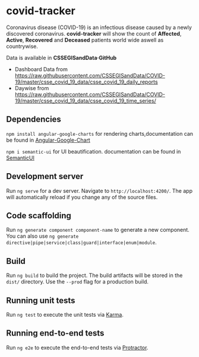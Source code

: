 # covid-tracker
Coronavirus disease (COVID-19) is an infectious disease caused by a newly discovered coronavirus. **covid-tracker** will show the count of __Affected__, __Active__, __Recovered__ and __Deceased__
patients world wide aswell as countrywise.

Data is available in **CSSEGISandData·GitHub**
- Dashboard Data from
https://raw.githubusercontent.com/CSSEGISandData/COVID-19/master/csse_covid_19_data/csse_covid_19_daily_reports
- Daywise from
https://raw.githubusercontent.com/CSSEGISandData/COVID-19/master/csse_covid_19_data/csse_covid_19_time_series/

## Dependencies
`npm install angular-google-charts` for rendering charts,documentation can be found in [Angular-Google-Chart](https://github.com/FERNman/angular-google-charts)

`npm i semantic-ui` for UI beautification. documentation can be found in [SemanticUI](https://semantic-ui.com/)

## Development server

Run `ng serve` for a dev server. Navigate to `http://localhost:4200/`. The app will automatically reload if you change any of the source files.

## Code scaffolding

Run `ng generate component component-name` to generate a new component. You can also use `ng generate directive|pipe|service|class|guard|interface|enum|module`.

## Build

Run `ng build` to build the project. The build artifacts will be stored in the `dist/` directory. Use the `--prod` flag for a production build.

## Running unit tests

Run `ng test` to execute the unit tests via [Karma](https://karma-runner.github.io).

## Running end-to-end tests

Run `ng e2e` to execute the end-to-end tests via [Protractor](http://www.protractortest.org/).
